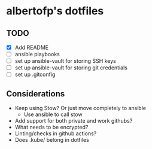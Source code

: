 # albertofp's dotfiles

## TODO

- [x] Add README
- [ ] ansible playbooks
- [ ] set up ansible-vault for storing SSH keys
- [ ] set up ansible-vault for storing git credentials
- [ ] set up .gitconfig

## Considerations

- Keep using Stow? Or just move completely to ansible
  - Use ansible to call stow
- Add support for both private and work githubs?
- What needs to be encrypted?
- Linting/checks in github actions?
- Does .kube/ belong in dotfiles
